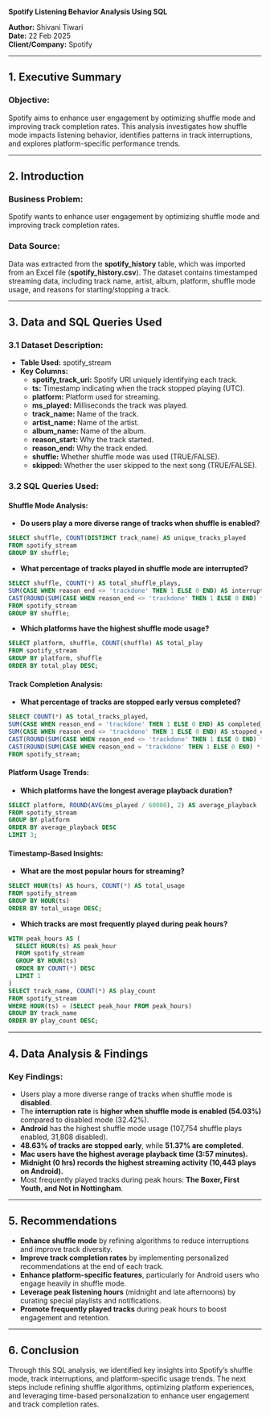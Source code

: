 **Spotify Listening Behavior Analysis Using SQL**

**Author:**         Shivani Tiwari\
**Date:**           22 Feb 2025\
**Client/Company:** Spotify  

---

## **1. Executive Summary**

### **Objective:**

Spotify aims to enhance user engagement by optimizing shuffle mode and improving track completion rates. This analysis investigates how shuffle mode impacts listening behavior, identifies patterns in track interruptions, and explores platform-specific performance trends.

---

## **2. Introduction**

### **Business Problem:**

Spotify wants to enhance user engagement by optimizing shuffle mode and improving track completion rates. 

### **Data Source:**

Data was extracted from the **spotify\_history** table, which was imported from an Excel file (**spotify\_history.csv**). The dataset contains timestamped streaming data, including track name, artist, album, platform, shuffle mode usage, and reasons for starting/stopping a track.

---

## **3. Data and SQL Queries Used**

### **3.1 Dataset Description:**

- **Table Used:** spotify\_stream
- **Key Columns:**
  - **spotify_track_uri:** Spotify URI uniquely identifying each track.
  - **ts:** Timestamp indicating when the track stopped playing (UTC).
  - **platform:** Platform used for streaming.
  - **ms_played:** Milliseconds the track was played.
  - **track_name:** Name of the track.
  - **artist_name:** Name of the artist.
  - **album_name:** Name of the album.
  - **reason_start:** Why the track started.
  - **reason_end:** Why the track ended.
  - **shuffle:** Whether shuffle mode was used (TRUE/FALSE).
  - **skipped:** Whether the user skipped to the next song (TRUE/FALSE).

### **3.2 SQL Queries Used:**

#### **Shuffle Mode Analysis:**

- **Do users play a more diverse range of tracks when shuffle is enabled?**

```sql
SELECT shuffle, COUNT(DISTINCT track_name) AS unique_tracks_played
FROM spotify_stream
GROUP BY shuffle;
```

- **What percentage of tracks played in shuffle mode are interrupted?**

```sql
SELECT shuffle, COUNT(*) AS total_shuffle_plays,
SUM(CASE WHEN reason_end <> 'trackdone' THEN 1 ELSE 0 END) AS interrupted_tracks,
CAST(ROUND(SUM(CASE WHEN reason_end <> 'trackdone' THEN 1 ELSE 0 END) * 100.0 / COUNT(*), 2) AS DECIMAL(5,2)) AS interruption_rate
FROM spotify_stream
GROUP BY shuffle;
```

- **Which platforms have the highest shuffle mode usage?**

```sql
SELECT platform, shuffle, COUNT(shuffle) AS total_play
FROM spotify_stream
GROUP BY platform, shuffle
ORDER BY total_play DESC;
```

#### **Track Completion Analysis:**

- **What percentage of tracks are stopped early versus completed?**

```sql
SELECT COUNT(*) AS total_tracks_played,
SUM(CASE WHEN reason_end = 'trackdone' THEN 1 ELSE 0 END) AS completed_tracks,
SUM(CASE WHEN reason_end <> 'trackdone' THEN 1 ELSE 0 END) AS stopped_early,
CAST(ROUND(SUM(CASE WHEN reason_end <> 'trackdone' THEN 1 ELSE 0 END) * 100.0 / COUNT(*), 2) AS DECIMAL(5,2)) AS stopped_early_percentage,
CAST(ROUND(SUM(CASE WHEN reason_end = 'trackdone' THEN 1 ELSE 0 END) * 100.0 / COUNT(*), 2) AS DECIMAL(5,2)) AS track_completed_percentage
FROM spotify_stream;
```

#### **Platform Usage Trends:**

- **Which platforms have the longest average playback duration?**

```sql
SELECT platform, ROUND(AVG(ms_played / 60000), 2) AS average_playback
FROM spotify_stream
GROUP BY platform
ORDER BY average_playback DESC
LIMIT 3;
```

#### **Timestamp-Based Insights:**

- **What are the most popular hours for streaming?**

```sql
SELECT HOUR(ts) AS hours, COUNT(*) AS total_usage
FROM spotify_stream
GROUP BY HOUR(ts)
ORDER BY total_usage DESC;
```

- **Which tracks are most frequently played during peak hours?**

```sql
WITH peak_hours AS (
  SELECT HOUR(ts) AS peak_hour
  FROM spotify_stream
  GROUP BY HOUR(ts)
  ORDER BY COUNT(*) DESC
  LIMIT 1
)
SELECT track_name, COUNT(*) AS play_count
FROM spotify_stream
WHERE HOUR(ts) = (SELECT peak_hour FROM peak_hours)
GROUP BY track_name
ORDER BY play_count DESC;
```

---

## **4. Data Analysis & Findings**

### **Key Findings:**

- Users play a more diverse range of tracks when shuffle mode is **disabled**.
- The **interruption rate** is **higher when shuffle mode is enabled (54.03%)** compared to disabled mode (32.42%).
- **Android** has the highest shuffle mode usage (107,754 shuffle plays enabled, 31,808 disabled).
- **48.63% of tracks are stopped early**, while **51.37% are completed**.
- **Mac users have the highest average playback time (3:57 minutes).**
- **Midnight (0 hrs) records the highest streaming activity (10,443 plays on Android).**
- Most frequently played tracks during peak hours: **The Boxer, First Youth, and Not in Nottingham**.

---

## **5. Recommendations**

- **Enhance shuffle mode** by refining algorithms to reduce interruptions and improve track diversity.
- **Improve track completion rates** by implementing personalized recommendations at the end of each track.
- **Enhance platform-specific features**, particularly for Android users who engage heavily in shuffle mode.
- **Leverage peak listening hours** (midnight and late afternoons) by curating special playlists and notifications.
- **Promote frequently played tracks** during peak hours to boost engagement and retention.

---

## **6. Conclusion**

Through this SQL analysis, we identified key insights into Spotify’s shuffle mode, track interruptions, and platform-specific usage trends. The next steps include refining shuffle algorithms, optimizing platform experiences, and leveraging time-based personalization to enhance user engagement and track completion rates.

